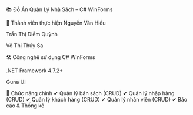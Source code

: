📚 Đồ Án Quản Lý Nhà Sách – C# WinForms

👥 Thành viên thực hiện
Nguyễn Văn Hiếu

Trần Thị Diễm Quỳnh

Võ Thị Thúy Sa

🛠 Công nghệ sử dụng
C# WinForms

.NET Framework 4.7.2+

Guna UI

🚀 Chức năng chính
✔ Quản lý bán sách (CRUD)
✔ Quản lý nhập hàng (CRUD)
✔ Quản lý khách hàng (CRUD)
✔ Quản lý nhân viên (CRUD)
✔ Báo cáo & Thống kê
